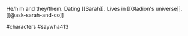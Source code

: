 He/him and they/them. Dating [[Sarah]]. Lives in [[Gladion's universe]]. [[@ask-sarah-and-co]]

#characters #saywha413 